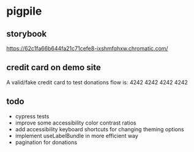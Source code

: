 # pigpile

## storybook

https://62c1fa66b644fa21c71cefe8-ixshmfqhxw.chromatic.com/

## credit card on demo site

A valid/fake credit card to test donations flow is: 4242 4242 4242 4242

## todo

- cypress tests
- improve some accessibility color contrast ratios
- add accessibility keyboard shortcuts for changing theming options
- implement useLabelBundle in more efficient way
- pagination for donations
